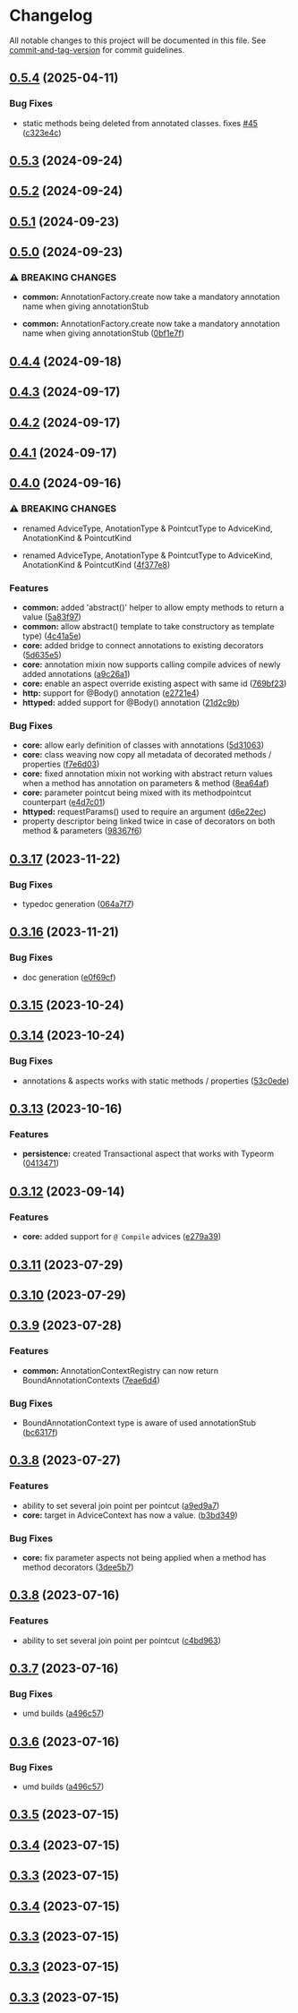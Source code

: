 # Changelog

All notable changes to this project will be documented in this file. See [commit-and-tag-version](https://github.com/absolute-version/commit-and-tag-version) for commit guidelines.

## [0.5.4](https://github.com/NicolasThierion/aspectjs/compare/v0.5.3...v0.5.4) (2025-04-11)


### Bug Fixes

* static methods being deleted from annotated classes. fixes [#45](https://github.com/NicolasThierion/aspectjs/issues/45) ([c323e4c](https://github.com/NicolasThierion/aspectjs/commit/c323e4ce06609fdc26889ffb4ea0db6443c84835))

## [0.5.3](https://github.com/NicolasThierion/aspectjs/compare/v0.5.1...v0.5.3) (2024-09-24)

## [0.5.2](https://github.com/NicolasThierion/aspectjs/compare/v0.5.1...v0.5.2) (2024-09-24)

## [0.5.1](https://github.com/NicolasThierion/aspectjs/compare/v0.5.0...v0.5.1) (2024-09-23)

## [0.5.0](https://github.com/NicolasThierion/aspectjs/compare/v0.4.4...v0.5.0) (2024-09-23)


### ⚠ BREAKING CHANGES

* **common:** AnnotationFactory.create now take a mandatory annotation name when giving annotationStub

* **common:** AnnotationFactory.create now take a mandatory annotation name when giving annotationStub ([0bf1e7f](https://github.com/NicolasThierion/aspectjs/commit/0bf1e7f0b3c7599823b66eb5a4e74dde69ce7e71))

## [0.4.4](https://github.com/NicolasThierion/aspectjs/compare/v0.4.3...v0.4.4) (2024-09-18)

## [0.4.3](https://github.com/NicolasThierion/aspectjs/compare/v0.4.2...v0.4.3) (2024-09-17)

## [0.4.2](https://github.com/NicolasThierion/aspectjs/compare/v0.4.1...v0.4.2) (2024-09-17)

## [0.4.1](https://github.com/NicolasThierion/aspectjs/compare/v0.4.0...v0.4.1) (2024-09-17)

## [0.4.0](https://github.com/NicolasThierion/aspectjs/compare/v0.3.17...v0.4.0) (2024-09-16)


### ⚠ BREAKING CHANGES

* renamed AdviceType, AnotationType & PointcutType to AdviceKind, AnotationKind & PointcutKind

* renamed AdviceType, AnotationType & PointcutType to AdviceKind, AnotationKind & PointcutKind ([4f377e8](https://github.com/NicolasThierion/aspectjs/commit/4f377e84d73f7346fb81bb866ff60d7bb3f99b13))


### Features

* **common:** added 'abstract\(\)' helper to allow empty methods to return a value ([5a83f97](https://github.com/NicolasThierion/aspectjs/commit/5a83f97b5c3a499cf510426135d0b87879d7d2d2))
* **common:** allow abstract() template to take constructory as template type) ([4c41a5e](https://github.com/NicolasThierion/aspectjs/commit/4c41a5e43a737540067d137daad4f52a80f110f3))
* **core:** added bridge to connect annotations to existing decorators ([5d635e5](https://github.com/NicolasThierion/aspectjs/commit/5d635e5fa532a3aa45dee247d62e9df35bc36b96))
* **core:** annotation mixin now supports calling compile advices of newly added annotations ([a9c26a1](https://github.com/NicolasThierion/aspectjs/commit/a9c26a1ad58a944ba441da97081dfa987ab13c41))
* **core:** enable an aspect override existing aspect with same id ([769bf23](https://github.com/NicolasThierion/aspectjs/commit/769bf23aa7b4fa4211e302e1dd7ad5ebd597a853))
* **http:** support for \@Body() annotation ([e2721e4](https://github.com/NicolasThierion/aspectjs/commit/e2721e4661483ac6961bea121794766d214d96af))
* **httyped:** added support for \@Body() annotation ([21d2c9b](https://github.com/NicolasThierion/aspectjs/commit/21d2c9be0518a24db239d4822fbd2c83cd4ef89d))


### Bug Fixes

* **core:** allow early definition of classes with annotations ([5d31063](https://github.com/NicolasThierion/aspectjs/commit/5d310637a56f47eb5a84f85505510365b7a119f6))
* **core:** class weaving now copy all metadata of decorated methods / properties ([f7e6d03](https://github.com/NicolasThierion/aspectjs/commit/f7e6d038678b578e9845dac42e1c977bd2710d56))
* **core:** fixed annotation mixin not working with abstract return values when a method has annotation on parameters & method ([8ea64af](https://github.com/NicolasThierion/aspectjs/commit/8ea64afef3d2437e8c8165069272e88b1a9ae59e))
* **core:** parameter pointcut being mixed with its methodpointcut counterpart ([e4d7c01](https://github.com/NicolasThierion/aspectjs/commit/e4d7c01a3842e504869a00e0e3260b487d2483bb))
* **httyped:** requestParams() used to require an argument ([d6e22ec](https://github.com/NicolasThierion/aspectjs/commit/d6e22ec1c2db85ec5d71063daa17792e3d427d08))
* property descriptor being linked twice in case of decorators on both method & parameters ([98367f6](https://github.com/NicolasThierion/aspectjs/commit/98367f6d7eb53d6b264772a43c30e87f9db3bca3))

## [0.3.17](https://github.com/NicolasThierion/aspectjs/compare/v0.3.16...v0.3.17) (2023-11-22)

### Bug Fixes

- typedoc generation ([064a7f7](https://github.com/NicolasThierion/aspectjs/commit/064a7f7ddfa2f137588681b70a98e6b1c7899a7e))

## [0.3.16](https://github.com/NicolasThierion/aspectjs/compare/v0.3.15...v0.3.16) (2023-11-21)

### Bug Fixes

- doc generation ([e0f69cf](https://github.com/NicolasThierion/aspectjs/commit/e0f69cfd7fb4334af688574ab59ff972930aebc1))

## [0.3.15](https://github.com/NicolasThierion/aspectjs/compare/v0.3.14...v0.3.15) (2023-10-24)

## [0.3.14](https://github.com/NicolasThierion/aspectjs/compare/v0.3.13...v0.3.14) (2023-10-24)

### Bug Fixes

- annotations & aspects works with static methods / properties ([53c0ede](https://github.com/NicolasThierion/aspectjs/commit/53c0ede2ceb0a72b0c76aae4cb5aef2dfde226e0))

## [0.3.13](https://github.com/NicolasThierion/aspectjs/compare/v0.3.12...v0.3.13) (2023-10-16)

### Features

- **persistence:** created Transactional aspect that works with Typeorm ([0413471](https://github.com/NicolasThierion/aspectjs/commit/04134718f487f72ec4b4fc3ab3c727a361f8bac5))

## [0.3.12](https://github.com/NicolasThierion/aspectjs/compare/v0.3.11...v0.3.12) (2023-09-14)

### Features

- **core:** added support for `@ Compile` advices ([e279a39](https://github.com/NicolasThierion/aspectjs/commit/e279a39b65b34e6742c521451666e8dabb818fa5))

## [0.3.11](https://github.com/NicolasThierion/aspectjs/compare/v0.3.10...v0.3.11) (2023-07-29)

## [0.3.10](https://github.com/NicolasThierion/aspectjs/compare/v0.3.9...v0.3.10) (2023-07-29)

## [0.3.9](https://github.com/NicolasThierion/aspectjs/compare/v0.3.8...v0.3.9) (2023-07-28)

### Features

- **common:** AnnotationContextRegistry can now return BoundAnnotationContexts ([7eae6d4](https://github.com/NicolasThierion/aspectjs/commit/7eae6d482237772adf48b59c3bddc7b3371de95d))

### Bug Fixes

- BoundAnnotationContext type is aware of used annotationStub ([bc6317f](https://github.com/NicolasThierion/aspectjs/commit/bc6317fde1ed4de2a472660ff876e3d3936aa1b0))

## [0.3.8](https://github.com/NicolasThierion/aspectjs/compare/v0.3.7...v0.3.8) (2023-07-27)

### Features

- ability to set several join point per pointcut ([a9ed9a7](https://github.com/NicolasThierion/aspectjs/commit/a9ed9a7df242ba77ba05d60e89e2e03c6d2051fc))
- **core:** target in AdviceContext has now a value. ([b3bd349](https://github.com/NicolasThierion/aspectjs/commit/b3bd349d4bfde7166f8c0310a185f72aa84c8709))

### Bug Fixes

- **core:** fix parameter aspects not being applied when a method has method decorators ([3dee5b7](https://github.com/NicolasThierion/aspectjs/commit/3dee5b7ec0e6de8a59311e8d95c94a4927294ae1))

## [0.3.8](https://github.com/NicolasThierion/aspectjs/compare/v0.3.7...v0.3.8) (2023-07-16)

### Features

- ability to set several join point per pointcut ([c4bd963](https://github.com/NicolasThierion/aspectjs/commit/c4bd963cd0158bdcbc6ddcb235f7d1cde68635b0))

## [0.3.7](https://github.com/NicolasThierion/aspectjs/compare/v0.3.5...v0.3.7) (2023-07-16)

### Bug Fixes

- umd builds ([a496c57](https://github.com/NicolasThierion/aspectjs/commit/a496c57545423144c094df05e6555b30a3893d26))

## [0.3.6](https://github.com/NicolasThierion/aspectjs/compare/v0.3.5...v0.3.6) (2023-07-16)

### Bug Fixes

- umd builds ([a496c57](https://github.com/NicolasThierion/aspectjs/commit/a496c57545423144c094df05e6555b30a3893d26))

## [0.3.5](https://github.com/NicolasThierion/aspectjs/compare/v0.3.4...v0.3.5) (2023-07-15)

## [0.3.4](https://github.com/NicolasThierion/aspectjs/compare/v0.3.3...v0.3.4) (2023-07-15)

## [0.3.3](https://github.com/NicolasThierion/aspectjs/compare/v0.3.2...v0.3.3) (2023-07-15)

## [0.3.4](https://github.com/NicolasThierion/aspectjs/compare/v0.3.2...v0.3.4) (2023-07-15)

## [0.3.3](https://github.com/NicolasThierion/aspectjs/compare/v0.3.2...v0.3.3) (2023-07-15)

## [0.3.3](https://github.com/NicolasThierion/aspectjs/compare/v0.3.2...v0.3.3) (2023-07-15)

## [0.3.3](https://github.com/NicolasThierion/aspectjs/compare/v0.3.2...v0.3.3) (2023-07-15)
